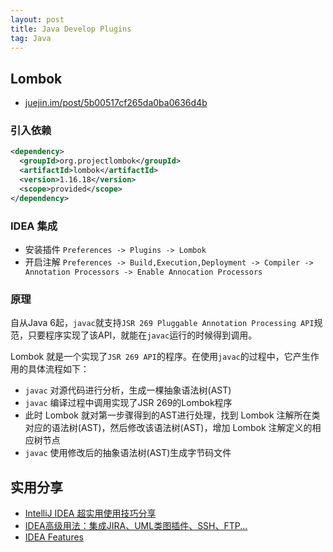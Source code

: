 ```yaml
---
layout: post
title: Java Develop Plugins
tag: Java
---
```


## Lombok
* [juejin.im/post/5b00517cf265da0ba0636d4b](juejin.im/post/5b00517cf265da0ba0636d4b)

### 引入依赖
```xml
<dependency>
  <groupId>org.projectlombok</groupId>
  <artifactId>lombok</artifactId>
  <version>1.16.18</version>
  <scope>provided</scope>
</dependency>
```

### IDEA 集成
* 安装插件 `Preferences -> Plugins -> Lombok`
* 开启注解 `Preferences -> Build,Execution,Deployment -> Compiler -> Annotation Processors -> Enable Annocation Processors`

### 原理
自从Java 6起，`javac`就支持`JSR 269 Pluggable Annotation Processing API`规范，只要程序实现了该API，就能在`javac`运行的时候得到调用。

Lombok 就是一个实现了`JSR 269 API`的程序。在使用`javac`的过程中，它产生作用的具体流程如下：

* `javac` 对源代码进行分析，生成一棵抽象语法树(AST)
* `javac` 编译过程中调用实现了JSR 269的Lombok程序
* 此时 Lombok 就对第一步骤得到的AST进行处理，找到 Lombok 注解所在类对应的语法树(AST)，然后修改该语法树(AST)，增加 Lombok 注解定义的相应树节点
* `javac` 使用修改后的抽象语法树(AST)生成字节码文件

## 实用分享
* [IntelliJ IDEA 超实用使用技巧分享](https://mp.weixin.qq.com/s/X_DKo4pAIa7TootqkJNXhA)
* [IDEA高级用法：集成JIRA、UML类图插件、SSH、FTP...](https://mp.weixin.qq.com/s/K-nhlK5aRBKTE-N_Nk9N4A)
* [IDEA Features](http://www.jetbrains.com/idea/features/)